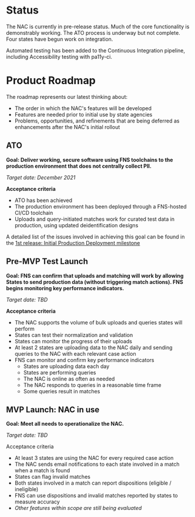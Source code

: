 # Status
The NAC is currently in pre-release status. Much of the core functionality is demonstrably working. The ATO process is underway but not complete. Four states have begun work on integration.

Automated testing has been added to the Continuous Integration pipeline, including Accessibility testing with pa11y-ci. 

# Product Roadmap
The roadmap represents our latest thinking about:
- The order in which the NAC's features will be developed
- Features are needed prior to initial use by state agencies
- Problems, opportunities, and refinements that are being deferred as enhancements after the NAC's initial rollout

## ATO
**Goal: Deliver working, secure software using FNS toolchains to the production environment that does not centrally collect PII.**

_Target date: December 2021_

**Acceptance criteria**
- ATO has been achieved 
- The production environment has been deployed through a FNS-hosted CI/CD toolchain 
- Uploads and query-initiated matches work for curated test data in production, using updated deidentification designs

A detailed list of the issues involved in achieving this goal can be found in the [1st release: Initial Production Deployment milestone](https://github.com/18F/piipan/milestone/21) 

## Pre-MVP Test Launch
**Goal: FNS can confirm that uploads and matching will work by allowing States to send production data (without triggering match actions).  FNS begins monitoring key performance indicators.**

_Target date: TBD_

**Acceptance criteria**
- The NAC supports the volume of bulk uploads and queries states will perform
- States can test their normalization and validation
- States can monitor the progress of their uploads
- At least 2 states are uploading data to the NAC daily and sending queries to the NAC with each relevant case action
- FNS can monitor and confirm key performance indicators
  - States are uploading data each day
  - States are performing queries
  - The NAC is online as often as needed
  - The NAC responds to queries in a reasonable time frame
  - Some queries result in matches


## MVP Launch: NAC in use
**Goal: Meet all needs to operationalize the NAC.**

_Target date: TBD_

Acceptance criteria
- At least 3 states are using the NAC for every required case action
- The NAC sends email notifications to each state involved in a match when a match is found
- States can flag invalid matches
- Both states involved in a match can report dispositions (eligible / ineligible)
- FNS can use dispositions and invalid matches reported by states to measure accuracy
- _Other features within scope are still being evaluated_
